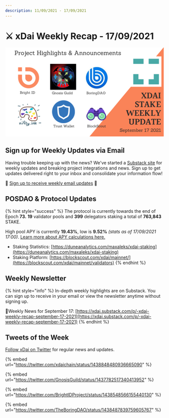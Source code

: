 ```yaml
---
description: 11/09/2021 - 17/09/2021
---
```


# ⚔️ xDai Weekly Recap - 17/09/2021

![](../../../../.gitbook/assets/weekly-update%20%287%29.png)

## Sign up for Weekly Updates via Email <a id="sign-up-for-weekly-updates-via-email"></a>

Having trouble keeping up with the news? We've started a [Substack site](https://xdai.substack.com/) for weekly updates and breaking project integrations and news. Sign up to get updates delivered right to your inbox and consolidate your information flow!‌

💌 [Sign up to receive weekly email updates](https://xdai.substack.com/) ​💌‌‌‌

## POSDAO & Protocol Updates <a id="posdao-and-protocol-updates"></a>

{% hint style="success" %}
The protocol is currently towards the end of Epoch **73.** **19** validator pools and **399** delegators staking a total of **763,843** STAKE.

High pool APY is currently **19.43%**, low is **9.52%** _\(stats as of 17/09/2021 17:00\)_. [Learn more about APY calculations here.](https://app.gitbook.com/@poa/s/xdai/~/drafts/-Mi7o2SJKCklOZ9TL6Mv/about-xdai/faqs/public-staking-validators-and-delegators#what-is-apy-annual-percentage-yield)​

* Staking Statistics: [https://duneanalytics.com/maxaleks/xdai-staking](https://duneanalytics.com/maxaleks/xdai-staking)​
* Staking Platform: [https://blockscout.com/xdai/mainnet/](https://blockscout.com/xdai/mainnet/validators)
{% endhint %}

## Weekly Newsletter <a id="weekly-newsletter"></a>

{% hint style="info" %}
In-depth weekly highlights are on Substack. You can sign up to receive in your email or view the newsletter anytime without signing up.

📰Weekly News for September 17: [https://xdai.substack.com/p/-xdai-weekly-recap-september-17-2021](https://xdai.substack.com/p/-xdai-weekly-recap-september-17-2021)
{% endhint %}

## Tweets of the Week <a id="tweets-of-the-week"></a>

​[Follow xDai on Twitter](https://twitter.com/xdaichain) for regular news and updates.

{% embed url="https://twitter.com/xdaichain/status/1438848480936665090" %}

{% embed url="https://twitter.com/GnosisGuild/status/1437782517340413952" %}

{% embed url="https://twitter.com/BrightIDProject/status/1438548566155440130" %}

{% embed url="https://twitter.com/TheBoringDAO/status/1438487839759605767" %}



